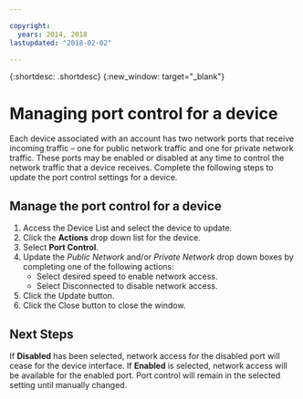 ```yaml
---

copyright:
  years: 2014, 2018
lastupdated: "2018-02-02"

---
```


{:shortdesc: .shortdesc}
{:new_window: target="_blank"}

# Managing port control for a device

Each device associated with an account has two network ports that receive incoming traffic – one for public network traffic and one for private network traffic. These ports may be enabled or disabled at any time to control the network traffic that a device receives. Complete the following steps to update the port control settings for a device.

## Manage the port control for a device

1. Access the Device List and select the device to update.  
2. Click the **Actions** drop down list for the device.
3. Select **Port Control**.
4. Update the *Public Network* and/or *Private Network* drop down boxes by completing one of the following actions:
   * Select desired speed to enable network access.
   * Select Disconnected to disable network access.
5. Click the Update button.
6. Click the Close button to close the window.

## Next Steps

If **Disabled** has been selected, network access for the disabled port will cease for the device interface. If **Enabled** is selected, network access will be available for the enabled port. Port control will remain in the selected setting until manually changed.


